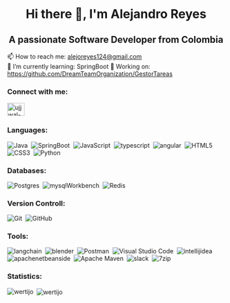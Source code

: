 <h1 align="center">Hi there 👋, I'm Alejandro Reyes</h1>
<h2 align="center">A passionate Software Developer from Colombia</h2>

📫 How to reach me: alejoreyes124@gmail.com\
🌱 I’m currently learning: SpringBoot
🎇 Working on: https://github.com/DreamTeamOrganization/GestorTareas

### Connect with me:
<a href="https://www.linkedin.com/in/jairo-alejandro-reyes-duarte/" target="blank"><img align="center" src="https://raw.githubusercontent.com/rahuldkjain/github-profile-readme-generator/master/src/images/icons/Social/linked-in-alt.svg" alt="ujjwal-bhatt-b256271a3" height="30" width="40" /></a>

### Languages:
  ![Java](https://img.shields.io/badge/java-%23ED8B00.svg?style=for-the-badge&logo=java&logoColor=white)&nbsp;
  ![SpringBoot](https://img.shields.io/badge/springboot-6DB33F.svg?style=for-the-badge&logo=springboot&logoColor=white)&nbsp;
  ![JavaScript](https://img.shields.io/badge/javascript-%23323330.svg?style=for-the-badge&logo=javascript&logoColor=%23F7DF1E)&nbsp;
  ![typescript](https://img.shields.io/badge/typescript-3178C6?style=for-the-badge&logo=typescript&logoColor=white)&nbsp;
  ![angular](https://img.shields.io/badge/angular-4445E7?style=for-the-badge&logo=angular&logoColor=white)&nbsp;
  ![HTML5](https://img.shields.io/badge/html5-%23E34F26.svg?style=for-the-badge&logo=html5&logoColor=white)&nbsp;
  ![CSS3](https://img.shields.io/badge/css3-%231572B6.svg?style=for-the-badge&logo=css3&logoColor=white)&nbsp;
  ![Python](https://img.shields.io/badge/python-3670A0?style=for-the-badge&logo=python&logoColor=ffdd54)&nbsp;

### Databases:
  ![Postgres](https://img.shields.io/badge/postgres-%23316192.svg?style=for-the-badge&logo=postgresql&logoColor=white)&nbsp;
  ![mysqlWorkbench](https://img.shields.io/badge/mysqlWorkbench-4479A1.svg?style=for-the-badge&logo=mysql&logoColor=white)&nbsp;
  ![Redis](https://img.shields.io/badge/redis-%23DD0031.svg?style=for-the-badge&logo=redis&logoColor=white)&nbsp;

### Version Controll:
  ![Git](https://img.shields.io/badge/git-%23F05033.svg?style=for-the-badge&logo=git&logoColor=white)&nbsp;
  ![GitHub](https://img.shields.io/badge/github-%23121011.svg?style=for-the-badge&logo=github&logoColor=white)&nbsp;

### Tools:
  ![langchain](https://img.shields.io/badge/langchain-000000?style=for-the-badge&logo=langchain&logoColor=white)&nbsp;
  ![blender](https://img.shields.io/badge/blender-E87D0D.svg?style=for-the-badge&logo=blender&logoColor=white)&nbsp;
  ![Postman](https://img.shields.io/badge/Postman-FF6C37?style=for-the-badge&logo=postman&logoColor=white)&nbsp;
  ![Visual Studio Code](https://img.shields.io/badge/Visual%20Studio%20Code-0078d7.svg?style=for-the-badge&logo=visual-studio-code&logoColor=white)&nbsp;
  ![intellijidea](https://img.shields.io/badge/intellijidea-3B00B9?style=for-the-badge&logo=intellijidea&logoColor=white)&nbsp;
  ![apachenetbeanside](https://img.shields.io/badge/apachenetbeanside-1B6AC6?style=for-the-badge&logo=apachenetbeanside&logoColor=white)&nbsp;
  ![Apache Maven](https://img.shields.io/badge/Apache%20Maven-C71A36?style=for-the-badge&logo=Apache%20Maven&logoColor=white)&nbsp;
  ![slack](https://img.shields.io/badge/slack-4A154B.svg?style=for-the-badge&logo=slack&logoColor=white)&nbsp;
  ![7zip](https://img.shields.io/badge/7zip-000000?style=for-the-badge&logo=7zip&logoColor=white)&nbsp;


### Statistics:
<p><img align="left" src="https://github-readme-stats.vercel.app/api/top-langs?username=wertijo&show_icons=true&locale=en&layout=compact" alt="wertijo" /></p>

<p>&nbsp;<img align="center" src="https://github-readme-stats.vercel.app/api?username=wertijo&show_icons=true&locale=en" alt="wertijo" /></p>

